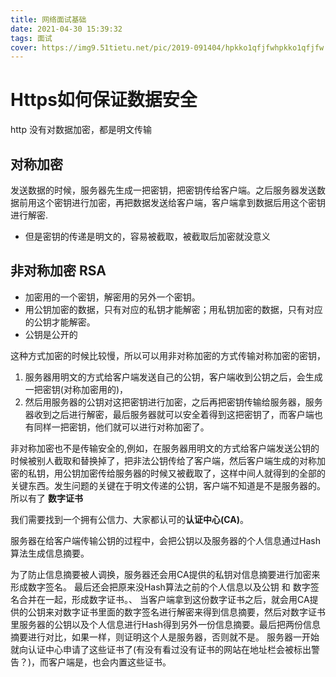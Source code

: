 ```yaml
---
title: 网络面试基础
date: 2021-04-30 15:39:32
tags: 面试
cover: https://img9.51tietu.net/pic/2019-091404/hpkko1qfjfwhpkko1qfjfw.jpg
---
```


# Https如何保证数据安全

http 没有对数据加密，都是明文传输

## 对称加密

发送数据的时候，服务器先生成一把密钥，把密钥传给客户端。之后服务器发送数据前用这个密钥进行加密，再把数据发送给客户端，客户端拿到数据后用这个密钥进行解密.

* 但是密钥的传递是明文的，容易被截取，被截取后加密就没意义

## 非对称加密 RSA

* 加密用的一个密钥，解密用的另外一个密钥。
* 用公钥加密的数据，只有对应的私钥才能解密；用私钥加密的数据，只有对应的公钥才能解密。
* 公钥是公开的

这种方式加密的时候比较慢，所以可以用非对称加密的方式传输对称加密的密钥，

1. 服务器用明文的方式给客户端发送自己的公钥，客户端收到公钥之后，会生成一把密钥(对称加密用的)，
2. 然后用服务器的公钥对这把密钥进行加密，之后再把密钥传输给服务器，服务器收到之后进行解密，最后服务器就可以安全着得到这把密钥了，而客户端也有同样一把密钥，他们就可以进行对称加密了。

非对称加密也不是传输安全的,例如，在服务器用明文的方式给客户端发送公钥的时候被别人截取和替换掉了，把非法公钥传给了客户端，然后客户端生成的对称加密的私钥，用公钥加密传给服务器的时候又被截取了，这样中间人就得到的全部的关键东西。发生问题的关键在于明文传递的公钥，客户端不知道是不是服务器的。所以有了 **数字证书**

我们需要找到一个拥有公信力、大家都认可的**认证中心(CA)**。

服务器在给客户端传输公钥的过程中，会把公钥以及服务器的个人信息通过Hash算法生成信息摘要。

为了防止信息摘要被人调换，服务器还会用CA提供的私钥对信息摘要进行加密来形成数字签名。
最后还会把原来没Hash算法之前的个人信息以及公钥 和 数字签名合并在一起，形成数字证书。、
当客户端拿到这份数字证书之后，就会用CA提供的公钥来对数字证书里面的数字签名进行解密来得到信息摘要，然后对数字证书里服务器的公钥以及个人信息进行Hash得到另外一份信息摘要。最后把两份信息摘要进行对比，如果一样，则证明这个人是服务器，否则就不是。
服务器一开始就向认证中心申请了这些证书了(有没有看过没有证书的网站在地址栏会被标出警告？)，而客户端是，也会内置这些证书。